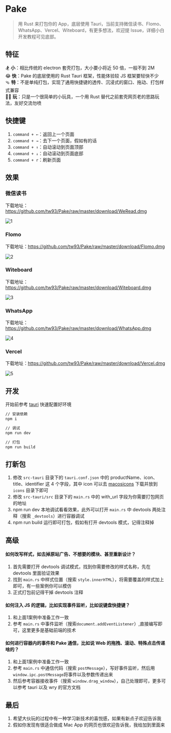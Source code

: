 # Pake

> 用 Rust 来打包你的 App，底层使用 Tauri，当前支持微信读书、Flomo、WhatsApp、Vercel、Witeboard，有更多想法，欢迎提 Issue，详细小白开发教程可见底部。

## 特征

🏂 **小**：相比传统的 electron 套壳打包，大小要小将近 50 倍，一般不到 2M  
😂 **快**：Pake 的底层使用的 Rust Tauri 框架，性能体验较 JS 框架要轻快不少  
🩴 **特**：不是单纯打包，实现了通用快捷键的透传、沉浸式的窗口、拖动、打包样式兼容  
🤱🏻 **玩**：只是一个很简单的小玩具，一个用 Rust 替代之前套壳网页老的思路玩法，友好交流勿喷

## 快捷键

1. `command + ←`：返回上一个页面
2. `command + →`：去下一个页面，假如有的话
3. `command + ↑`：自动滚动到页面顶部
4. `command + ↓`：自动滚动到页面底部
5. `command + r`：刷新页面

## 效果

### 微信读书

下载地址：<https://github.com/tw93/Pake/raw/master/download/WeRead.dmg>

![1](https://cdn.fliggy.com/upic/ffUmdj.png)

### Flomo

下载地址：<https://github.com/tw93/Pake/raw/master/download/Flomo.dmg>

![2](https://cdn.fliggy.com/upic/B49SAc.png)

### Witeboard

下载地址：<https://github.com/tw93/Pake/raw/master/download/Witeboard.dmg>

![3](https://cdn.fliggy.com/upic/o5QY4c.png)

### WhatsApp

下载地址：<https://github.com/tw93/Pake/raw/master/download/WhatsApp.dmg>

![4](https://cdn.fliggy.com/upic/upAJMb.png)

### Vercel

下载地址：<https://github.com/tw93/Pake/raw/master/download/Vercel.dmg>

![5](https://cdn.fliggy.com/upic/CPVRnY.png)

## 开发

开始前参考 [tauri](https://tauri.app/v1/guides/getting-started/prerequisites#setting-up-macos) 快速配置好环境

```sh
// 安装依赖
npm i

// 调试
npm run dev

// 打包
npm run build
```

## 打新包

1. 修改 `src-tauri` 目录下的 `tauri.conf.json` 中的 productName、icon、title、identifier 这 4 个字段，其中 icon 可以去 [macosicons](https://macosicons.com/#/) 下载并放到 `icons` 目录下即可
2. 修改 `src-tauri/src` 目录下的 `main.rs` 中的 with_url 字段为你需要打包网页的地址
3. npm run dev 本地调试看看效果，此外可以打开 `main.rs` 中 devtools 两处注释（搜索 `_devtools`）进行容器调试
4. npm run build 运行即可打包，假如有打开 devtools 模式，记得注释掉

## 高级

#### 如何改写样式，如去掉原站广告、不想要的模块、甚至重新设计？

1. 首先需要打开 devtools 调试模式，找到你需要修改的样式名称，先在 devtools 里面验证效果
2. 找到 `main.rs` 中样式位置（搜索 `style.innerHTML`），将需要覆盖的样式加上即可，有一些案例你可以模仿
3. 正式打包前记得干掉 devtools 注释

#### 如何注入 JS 的逻辑，比如实现事件监听，比如说键盘快捷键？

1. 和上面1案例中准备工作一致
2. 参考 `main.rs` 中事件监听（搜索`document.addEventListener`）,直接编写即可，这里更多是基础前端的技术

#### 如何进行容器内的事件和 Pake 通信，比如说 Web 的拖拽、滚动、特殊点击传递啥的？

1. 和上面1案例中准备工作一致
2. 参考 `main.rs` 中通信代码（搜索 `postMessage`），写好事件监听，然后用 `window.ipc.postMessage`将事件以及参数传递出来
3. 然后参考容器接收事件（搜索 `window.drag_window`），自己处理即可，更多可以参考 tauri 以及 wry 的官方文档

## 最后

1. 希望大伙玩的过程中有一种学习新技术的喜悦感，如果有新点子欢迎告诉我
2. 假如你发现有很适合做成 Mac App 的网页也很欢迎告诉我，我给加到里面来
